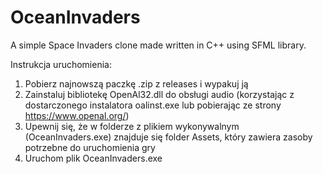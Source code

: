 # OceanInvaders
A simple Space Invaders clone made written in C++ using SFML library.

Instrukcja uruchomienia:
1. Pobierz najnowszą paczkę .zip z releases i wypakuj ją
2. Zainstaluj bibliotekę OpenAl32.dll do obsługi audio (korzystając z dostarczonego instalatora oalinst.exe lub pobierając ze strony https://www.openal.org/)
3. Upewnij się, że w folderze z plikiem wykonywalnym (OceanInvaders.exe) znajduje się folder Assets, który zawiera zasoby potrzebne do uruchomienia gry
4. Uruchom plik OceanInvaders.exe
